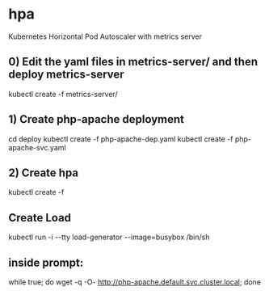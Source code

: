 # hpa
Kubernetes Horizontal Pod Autoscaler with metrics server

## 0) Edit the yaml files in metrics-server/ and then deploy metrics-server
kubectl create -f metrics-server/

## 1) Create php-apache deployment 
cd deploy
kubectl create -f php-apache-dep.yaml
kubectl create -f php-apache-svc.yaml

## 2) Create hpa
kubectl create -f 
## Create Load
kubectl run -i --tty load-generator --image=busybox /bin/sh

## inside prompt:
while true; do wget -q -O- http://php-apache.default.svc.cluster.local; done
